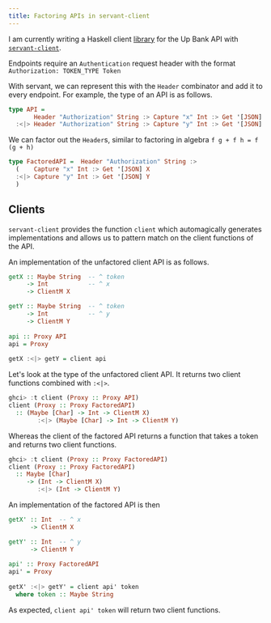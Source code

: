 ```yaml
---
title: Factoring APIs in servant-client
---
```


I am currently writing a Haskell client 
[library][up-api] for the Up Bank API with 
[`servant-client`][servant-client].

Endpoints require an `Authentication` request header with the format 
`Authorization: TOKEN_TYPE Token`


With servant, we can represent this with the `Header` combinator and add it to 
every endpoint. For example, the type of an API is as follows.

```Haskell
type API = 
       Header "Authorization" String :> Capture "x" Int :> Get '[JSON] X
  :<|> Header "Authorization" String :> Capture "y" Int :> Get '[JSON] Y
```

We can factor out the `Header`s, similar to factoring in algebra `f g + f h = f (g + h)`

``` Haskell
type FactoredAPI =  Header "Authorization" String :>
  (    Capture "x" Int :> Get '[JSON] X
  :<|> Capture "y" Int :> Get '[JSON] Y
  )
```

## Clients

`servant-client` provides the function `client` which automagically generates 
implementations and allows us to pattern match on the client functions of the API. 

An implementation of the unfactored client API is as follows.

```Haskell
getX :: Maybe String  -- ^ token
     -> Int           -- ^ x
     -> ClientM X

getY :: Maybe String  -- ^ token
     -> Int           -- ^ y
     -> ClientM Y
             
api :: Proxy API
api = Proxy
             
getX :<|> getY = client api
```

Let's look at the type of the unfactored client API.
It returns two client functions combined with `:<|>`. 

```Haskell
ghci> :t client (Proxy :: Proxy API)
client (Proxy :: Proxy FactoredAPI)
  :: (Maybe [Char] -> Int -> ClientM X)
        :<|> (Maybe [Char] -> Int -> ClientM Y)
```


Whereas the client of the factored API returns a function that takes 
a token and returns two client functions.

```Haskell
ghci> :t client (Proxy :: Proxy FactoredAPI)
client (Proxy :: Proxy FactoredAPI)
  :: Maybe [Char]
     -> (Int -> ClientM X)
        :<|> (Int -> ClientM Y)
```


An implementation of the factored API is then
```Haskell
getX' :: Int  -- ^ x
      -> ClientM X

getY' :: Int  -- ^ y
      -> ClientM Y
             
api' :: Proxy FactoredAPI
api' = Proxy
             
getX' :<|> getY' = client api' token
  where token :: Maybe String
```

As expected, `client api' token` will return two client functions.

[servant-client]: https://hackage.haskell.org/package/servant-client 
[up-api]: https://github.com/ldgrp/up-api-haskell
